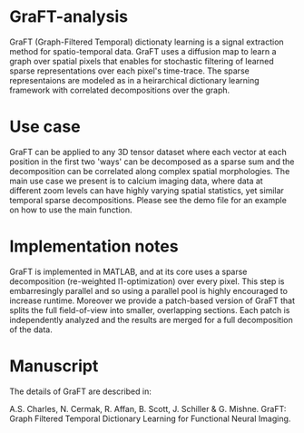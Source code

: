 # GraFT-analysis

GraFT (Graph-Filtered Temporal) dictionaty learning is a signal extraction method for spatio-temporal data. GraFT uses a diffusion map to learn a graph over spatial pixels that enables for stochastic filtering of learned sparse representations over each pixel's time-trace. The sparse representaions are modeled as in a heirarchical dictionary learning framework with correlated decompositions over the graph. 

# Use case

GraFT can be applied to any 3D tensor dataset where each vector at each position in the first two 'ways' can be decomposed as a sparse sum and the decomposition can be correlated along complex spatial morphologies. The main use case we present is to calcium imaging data, where data at different zoom levels can have highly varying spatial statistics, yet similar temporal sparse decompositions. Please see the demo file for an example on how to use the main function.

# Implementation notes

GraFT is implemented in MATLAB, and at its core uses a sparse decomposition (re-weighted l1-optimization) over every pixel. This step is embarresingly parallel and so using a parallel pool is highly encouraged to increase runtime. Moreover we provide a patch-based version of GraFT that splits the full field-of-view into smaller, overlapping sections. Each patch is independently analyzed and the results are merged for a full decomposition of the data. 

# Manuscript

The details of GraFT are described in:

A.S. Charles, N. Cermak, R. Affan, B. Scott, J. Schiller & G. Mishne. GraFT: Graph Filtered Temporal Dictionary Learning for Functional Neural Imaging.
